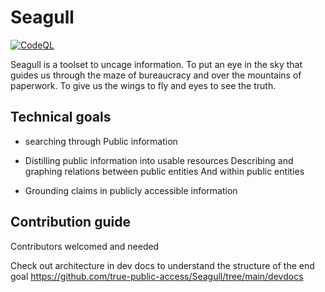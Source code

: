 
# Seagull 
[![CodeQL](https://github.com/true-public-access/begel/actions/workflows/github-code-scanning/codeql/badge.svg)](https://github.com/true-public-access/begel/actions/workflows/github-code-scanning/codeql)

Seagull is a toolset to uncage information. To put an eye in the sky that guides us through the maze of bureaucracy and over the mountains of paperwork. To give us the wings to fly and eyes to see the truth. 

## Technical goals 



* searching through Public information

* Distilling public information into usable resources  Describing and graphing relations between public entities And within public entities

* Grounding claims in publicly accessible information 

## Contribution guide 

Contributors welcomed and needed

Check out architecture in dev docs to understand the structure of the end goal
https://github.com/true-public-access/Seagull/tree/main/devdocs
